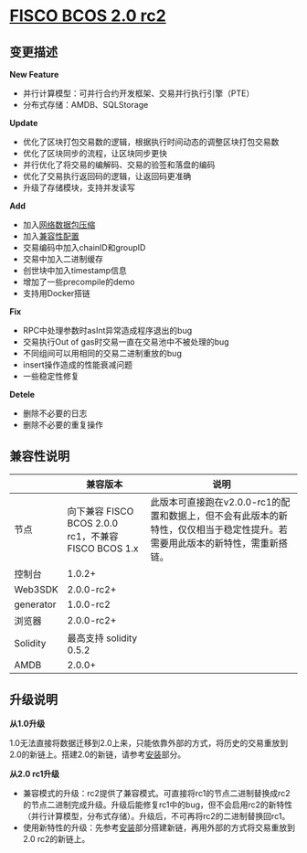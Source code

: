 # [FISCO BCOS 2.0 rc2](https://github.com/FISCO-BCOS/FISCO-BCOS/releases/tag/v2.0.0-rc2)

## 变更描述

**New Feature**

* 并行计算模型：可并行合约开发框架、交易并行执行引擎（PTE）
* 分布式存储：AMDB、SQLStorage

**Update**

* 优化了区块打包交易数的逻辑，根据执行时间动态的调整区块打包交易数
* 优化了区块同步的流程，让区块同步更快
* 并行优化了将交易的编解码、交易的验签和落盘的编码
* 优化了交易执行返回码的逻辑，让返回码更准确
* 升级了存储模块，支持并发读写

**Add**

* 加入[网络数据包压缩](<https://fisco-bcos-documentation.readthedocs.io/zh_CN/latest/docs/design/features/network_compress.html>)
* 加入[兼容性配置](<https://fisco-bcos-documentation.readthedocs.io/zh_CN/latest/docs/manual/configuration.html#id7>)
* 交易编码中加入chainID和groupID
* 交易中加入二进制缓存
* 创世块中加入timestamp信息
* 增加了一些precompile的demo
* 支持用Docker搭链

**Fix**

* RPC中处理参数时asInt异常造成程序退出的bug
* 交易执行Out of gas时交易一直在交易池中不被处理的bug
* 不同组间可以用相同的交易二进制重放的bug
* insert操作造成的性能衰减问题
* 一些稳定性修复

**Detele**

* 删除不必要的日志
* 删除不必要的重复操作

## 兼容性说明

|           | 兼容版本                                            | 说明                                                         |
| --------- | --------------------------------------------------- | ------------------------------------------------------------ |
| 节点      | 向下兼容 FISCO BCOS 2.0.0 rc1，不兼容FISCO BCOS 1.x | 此版本可直接跑在v2.0.0-rc1的配置和数据上，但不会有此版本的新特性，仅仅相当于稳定性提升。若需要用此版本的新特性，需重新搭链。 |
| 控制台    | 1.0.2+                                              |                                                              |
| Web3SDK   | 2.0.0-rc2+                                          |                                                              |
| generator | 1.0.0-rc2                                           |                                                              |
| 浏览器    | 2.0.0-rc2+                                          |                                                              |
| Solidity  | 最高支持 solidity 0.5.2                             |                                                              |
| AMDB      | 2.0.0+                                              |                                                              |

## 升级说明

**从1.0升级**

1.0无法直接将数据迁移到2.0上来，只能依靠外部的方式，将历史的交易重放到2.0的新链上。搭建2.0的新链，请参考[安装](./installation.md)部分。

**从2.0 rc1升级**

* 兼容模式的升级：rc2提供了兼容模式。可直接将rc1的节点二进制替换成rc2的节点二进制完成升级。升级后能修复rc1中的bug，但不会启用rc2的新特性（并行计算模型，分布式存储）。升级后，不可再将rc2的二进制替换回rc1。
* 使用新特性的升级：先参考[安装](./installation.md)部分搭建新链，再用外部的方式将交易重放到2.0 rc2的新链上。

